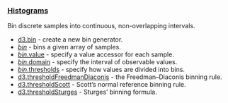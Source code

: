 ### [Histograms](https://github.com/d3/d3-array/blob/v3.2.0/README.md#bins)

Bin discrete samples into continuous, non-overlapping intervals.

- [d3.bin](https://github.com/d3/d3-array/blob/v3.2.0/README.md#bin) - create a new bin generator.
- [_bin_](https://github.com/d3/d3-array/blob/v3.2.0/README.md#_bin) - bins a given array of samples.
- [_bin_.value](https://github.com/d3/d3-array/blob/v3.2.0/README.md#bin_value) - specify a value accessor for each sample.
- [_bin_.domain](https://github.com/d3/d3-array/blob/v3.2.0/README.md#bin_domain) - specify the interval of observable values.
- [_bin_.thresholds](https://github.com/d3/d3-array/blob/v3.2.0/README.md#bin_thresholds) - specify how values are divided into bins.
- [d3.thresholdFreedmanDiaconis](https://github.com/d3/d3-array/blob/v3.2.0/README.md#thresholdFreedmanDiaconis) - the Freedman–Diaconis binning rule.
- [d3.thresholdScott](https://github.com/d3/d3-array/blob/v3.2.0/README.md#thresholdScott) - Scott’s normal reference binning rule.
- [d3.thresholdSturges](https://github.com/d3/d3-array/blob/v3.2.0/README.md#thresholdSturges) - Sturges’ binning formula.
